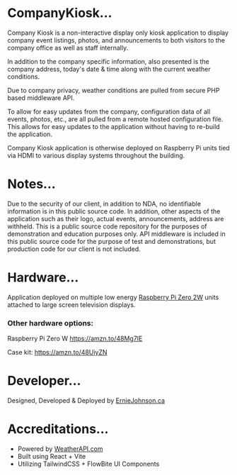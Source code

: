 
# CompanyKiosk...
Company Kiosk is a non-interactive display only kiosk application to display company event listings, photos, and announcements to both visitors to the company office as well as staff internally.

In addition to the company specific information, also presented is the company address, today's date & time along with the current weather conditions.

Due to company privacy, weather conditions are pulled from secure PHP based middleware API.

To allow for easy updates from the company, configuration data of all events, photos, etc., are all pulled from a remote hosted configuration file. This allows for easy updates to the application without having to re-build the application.

Company Kiosk application is otherwise deployed on Raspberry Pi units tied via HDMI to various display systems throughout the building.

# Notes...
Due to the security of our client, in addition to NDA, no identifiable information is in this public source code.  In addition, other aspects of the application such as their logo, actual events, announcements, address are withheld. This is a public source code repository for the purposes of demonstration and education purposes only. API middleware is included in this public source code for the purpose of test and demonstrations, but production code for our client is not included.

# Hardware...
Application deployed on multiple low energy <a href="https://amzn.to/42h0TsP">Raspberry Pi Zero 2W</a> units attached to large screen television displays.

### Other hardware options:
Raspberry Pi Zero W
https://amzn.to/48Mg7IE

Case kit:
https://amzn.to/48UiyZN 

# Developer...
Designed, Developed & Deployed by <a href="https://www.erniejohnson.ca/" title="ErnieJohnson.ca">ErnieJohnson.ca</a>

# Accreditations...
- Powered by <a href="https://www.weatherapi.com/" title="Free Weather API">WeatherAPI.com</a>
- Built using React + Vite 
- Utilizing TailwindCSS + FlowBite UI Components